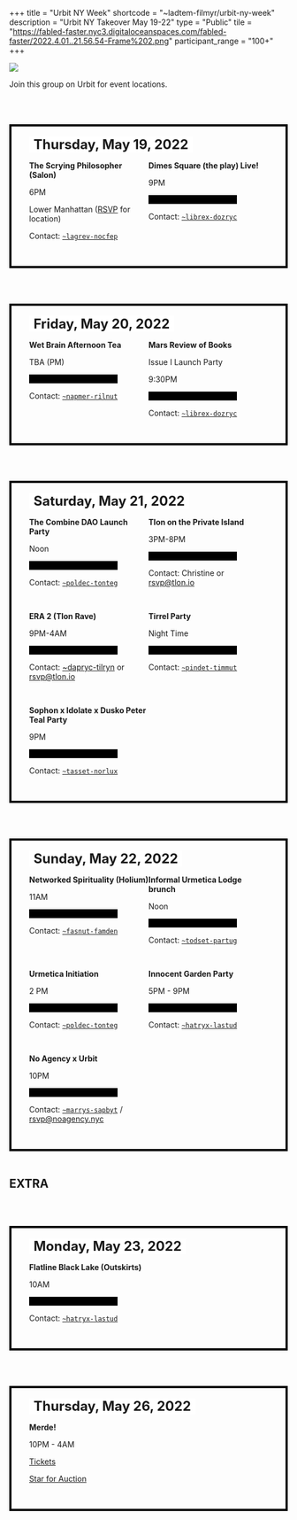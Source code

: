 +++
title = "Urbit NY Week"
shortcode = "~ladtem-filmyr/urbit-ny-week"
description = "Urbit NY Takeover May 19-22"
type = "Public"
tile = "https://fabled-faster.nyc3.digitaloceanspaces.com/fabled-faster/2022.4.01..21.56.54-Frame%202.png"
participant_range = "100+"
+++

![](https://media.urbit.org/site/group/urbit-ny-week.png)

Join this group on Urbit for event locations.

<div class="box">

## Thursday, May 19, 2022

<div class="entry">

**The Scrying Philosopher (Salon)**

6PM

Lower Manhattan ([RSVP](https://docs.google.com/forms/d/e/1FAIpQLSeY84O65omPNvc1ccfXEjBP4m7cTI_9EkB_sS_sYxH-bFLRUw/viewform?fbzx=-1938038749753340576) for location)

Contact: [`~lagrev-nocfep`](https://urbit.org/ids/~lagrev-nocfep)

</div>

<div class="entry">

**Dimes Square (the play) Live!**

9PM

<div class="blackout"></div>

Contact: [`~librex-dozryc`](https://urbit.org/ids/~librex-dozryc)

</div>

</div>

<div class="box">

## Friday, May 20, 2022

<div class="entry">

**Wet Brain Afternoon Tea**

TBA (PM)

<div class="blackout"></div>

Contact: [`~napmer-rilnut`](https://urbit.org/ids/~napmer-rilnut)

</div>

<div class="entry">

**Mars Review of Books**

Issue I Launch Party

9:30PM

<div class="blackout"></div>

Contact: [`~librex-dozryc`](https://urbit.org/ids/~librex-dozryc)

</div>

</div>

<div class="box">

## Saturday, May 21, 2022

<div class="entry">

**The Combine DAO Launch Party**

Noon

<div class="blackout"></div>

Contact: [`~poldec-tonteg`](https://urbit.org/ids/~poldec-tonteg)

</div>

<div class="entry">

**Tlon on the Private Island**

3PM-8PM

<div class="blackout"></div>

Contact: Christine or [rsvp@tlon.io](mailto:rsvp@tlon.io)

</div>

<div class="entry">

**ERA 2 (Tlon Rave)**

9PM-4AM

<div class="blackout"></div>

Contact: [~dapryc-tilryn](https://urbit.org/ids/~dapryc-tilryn) or rsvp@tlon.io

</div>

<div class="entry">

**Tirrel Party**

Night Time

<div class="blackout"></div>

Contact: [`~pindet-timmut`](https://urbit.org/ids/~pindet-timmut)

</div>

<div class="entry">

**Sophon x Idolate x Dusko Peter Teal Party**

9PM

<div class="blackout"></div>

Contact: [`~tasset-norlux`](https://urbit.org/ids/~tasset-norlux)

</div>
</div>

<div class="box">

## Sunday, May 22, 2022

<div class="entry">

**Networked Spirituality (Holium)**

11AM

<div class="blackout"></div>

Contact: [`~fasnut-famden`](https://urbit.org/ids/~fasnut-famden)

</div>

<div class="entry">

**Informal Urmetica Lodge brunch**

Noon

<div class="blackout"></div>

Contact: [`~todset-partug`](https://urbit.org/ids/~todset-partug)

</div>

<div class="entry">

**Urmetica Initiation**

2 PM

<div class="blackout"></div>

Contact: [`~poldec-tonteg`](https://urbit.org/ids/~poldec-tonteg)

</div>

<div class="entry">

**Innocent Garden Party**

5PM - 9PM

<div class="blackout"></div>

Contact: [`~hatryx-lastud`](https://urbit.org/ids/~hatryx-lastud)

</div>

<div class="entry">

**No Agency x Urbit**

10PM

<div class="blackout"></div>

Contact: [`~marrys-sapbyt`](https://urbit.org/ids/~marrys-sapbyt) / rsvp@noagency.nyc

</div>
</div>
<BR>
<H2>EXTRA</H2>

<div class="box">

## Monday, May 23, 2022

<div class="entry">

**Flatline Black Lake (Outskirts)**

10AM

<div class="blackout"></div>

Contact: [`~hatryx-lastud`](https://urbit.org/ids/~hatryx-lastud)

</div>

</div>

<div class="box">

## Thursday, May 26, 2022

<div class="entry">

**Merde!**

10PM - 4AM

[Tickets](https://www.venuepilot.co/events/55905/orders/new)

[Star for Auction](https://event.auctria.com/b9db22be-4245-42dc-8032-02275a0fea19/a780d600ec2e11e9ae081db830846aa5?2bd25550ec3411e98fdeb3a273cf08d8%2FcurrentPage=2&2bd25550ec3411e98fdeb3a273cf08d8%2FselectedItem=ed2b191c-ad38-4fc6-9cb5-eda5c87ffee5)

</div>
</div>

<style>
.box {
    position: relative;
    padding: 2rem;
    margin-top: 4rem !important;
    display: flex;
    flex-wrap: wrap;
    justify-content: space-between;
    border: 4px solid black;
}
.entry {
    flex-basis: 50%;
    margin-top: 1rem;
    min-width: 0;
}
.blackout {
    height: 1rem;
    width: 10rem;
    background-color: black;
}
.box h2 {
    position: absolute;
    top: -1.6rem;
    background: white;
    padding: 0 0.5rem;
}

@media screen and (max-width: 1024px) {
    .box h2 {
        font-size: 1.5rem;
        top: -1rem;
    }
}
</style>
